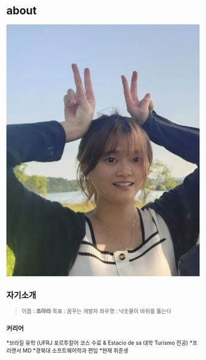 # about

![내 이미지](img/ara.jpg)

## 자기소개
> 이름 : **조아라**
> 목표 : 꿈꾸는 개발자
> 좌우명 : 낙숫물이 바위를 뚫는다



### 커리어

*브라질 유학 (UFRJ 포르투칼어 코스 수료 & Estacio de sa 대학 Turismo 전공)
*프리랜서 MD 
*경북대 소프트웨어학과 편입
*현재 취준생

